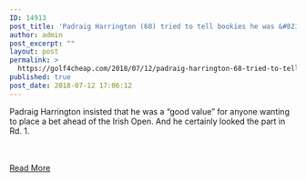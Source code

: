 ```yaml
---
ID: 14913
post_title: 'Padraig Harrington (68) tried to tell bookies he was &#8216;good value&#8217;'
author: admin
post_excerpt: ""
layout: post
permalink: >
  https://golf4cheap.com/2018/07/12/padraig-harrington-68-tried-to-tell-bookies-he-was-good-value/
published: true
post_date: 2018-07-12 17:06:12
---
```

<p>Padraig Harrington insisted that he was a “good value” for anyone wanting to place a bet ahead of the Irish Open. And he certainly looked the part in Rd. 1.</p><br><br><a href="https://www.golfchannel.com/article/golf-central-blog/harrington-68-tried-tell-bookies-he-was-good-value/">Read More</a>